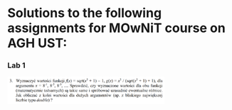 # Solutions to the following assignments for MOwNiT course on AGH UST:

### Lab 1

<img src="Lab1/handout.png" alt="handout" style="max-width:70%;" />

